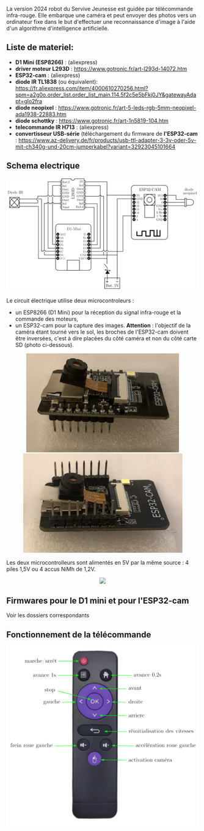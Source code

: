 La version 2024 robot du Servive Jeunesse est guidée par télécommande infra-rouge. Elle embarque une caméra et peut envoyer des photos 
vers un ordinateur fixe dans le but d'effectuer une reconnaissance d'image à l'aide d'un algorithme 
d'intelligence artificielle.

## Liste de materiel:
- __D1 Mini (ESP8266)__ : (aliexpress)
- __driver moteur L293D__ : https://www.gotronic.fr/art-l293d-14072.htm
- __ESP32-cam__ :  (aliexpress)
- __diode IR TL1838__ (ou équivalent): https://fr.aliexpress.com/item/4000610270256.html?spm=a2g0o.order_list.order_list_main.114.5f2c5e5bFkj0JY&gatewayAdapt=glo2fra
- __diode neopixel__ : https://www.gotronic.fr/art-5-leds-rgb-5mm-neopixel-ada1938-22883.htm
- __diode schottky__ : https://www.gotronic.fr/art-1n5819-104.htm
- __telecommande IR H713__ : (aliexpress)
- __convertisseur USB-série__ (téléchargement du firmware de __l'ESP32-cam__ : https://www.az-delivery.de/fr/products/usb-ttl-adapter-3-3v-oder-5v-mit-ch340g-und-20cm-jumperkabel?variant=32923045101664

## Schema electrique
<p align="center">
  <img src="./Schema electrique.png" width="600">
<p/>

Le circuit électrique utilise deux microcontroleurs : 
- un ESP8266 (D1 Mini) pour la réception du signal infra-rouge et la commande des moteurs,
- un ESP32-cam pour la capture des images. __Attention__ : l'objectif de la caméra étant tourné vers le sol, les broches de l'ESP32-cam doivent être inversées, c'est à
  dire placées du côté caméra et non du côté carte SD (photo ci-dessous).

<p align="center">
  <img src="./ESP32-cam.png" width="400">
  <img src="./ESP32-cam inversee.png" width="417">
<p/>
  
Les deux microcontrolleurs sont alimentés en 5V par la même source : 4 piles 1,5V ou 4 accus NiMh de 1,2V.

<p align="center">
  <img src="./RSJ_implantationV3.png" width="400">
<p/>

## Firmwares pour le D1 mini et pour l'ESP32-cam

Voir les dossiers correspondants

## Fonctionnement de la télécommande

<p align="center">
  <img src="./telecommande.png" width="600">
<p/>


